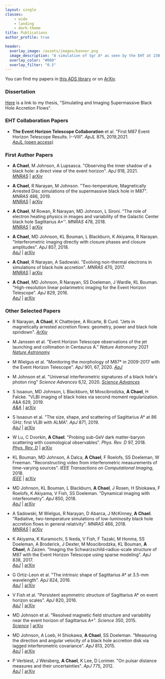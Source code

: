 ```yaml
---
layout: single
classes:
    - wide
    - landing
    - dark-theme
title: Publications
author_profile: true

header:
  overlay_image: /assets/images/banner.png
  image_description: "A simulation of Sgr A* as seen by the EHT at 230 GHz" 
  overlay_color: "#000"
  overlay_filter: "0.5"
---
```


You can find my papers in [this ADS library](https://ui.adsabs.harvard.edu/#/public-libraries/Y-fwlHqGRXagnloOFNyYyQ) or on [ArXiv](https://arxiv.org/a/chael_a_1.html).

### Dissertation

[Here](/assets/pdfs/achael_dissertation_final.pdf) is a link to my thesis, "Simulating and Imaging Supermassive Black Hole Accretion Flows". 

### EHT Collaboration Papers

* **The Event Horizon  Telescope Collaboration** et al. "First M87 Event Horizon Telescope Results. I--VIII". _ApJL_ 875, 2019,2021.  
 [_ApJL_ (open access)](https://iopscience.iop.org/journal/2041-8205/page/Focus_on_EHT)

### First Author Papers
* **A Chael**, M Johnson, A Lupsasca. "Observing the inner shadow of a black hole: a direct view of the event horizon".  _ApJ_ 918, 2021.  
 [_MNRAS_](https://doi.org/10.3847/1538-4357/ac09ee) | [arXiv](https://arxiv.org/pdf/2106.00683.pdf)

* **A Chael**, R Narayan, M Johnson. "Two-temperature, Magnetically Arrested Disc simulations of the supermassive black hole in M87".  _MNRAS_ 486, 2019.  
 [_MNRAS_](https://doi.org/10.1093/mnras/stz988) | [arXiv](https://arxiv.org/abs/1810.01983)

* **A Chael**, M Rowan, R Narayan, MD Johnson, L Sironi. "The role of electron heating physics in images and variability of the Galactic Center black hole Sagittarius A*''. _MNRAS_ 478, 2018.  
 [_MNRAS_](https://doi.org/10.1093/mnras/sty1261) | [arXiv](https://arxiv.org/abs/1804.06416)

* **A Chael**, MD Johnson, KL Bouman, L Blackburn, K Akiyama, R Narayan. "Interferometric imaging directly with closure phases and closure amplitudes".  _ApJ_ 857, 2018.  
 [_ApJ_](https://doi.org/10.3847/1538-4357/aab6a8) | [arXiv](https://arxiv.org/abs/1803.07088)

* **A Chael**,  R Narayan, A Sadowski. "Evolving non-thermal electrons in simulations of black hole accretion". _MNRAS_ 470, 2017.  
 [_MNRAS_](https://doi.org/10.1093/mnras/stx1345) | [arXiv](https://arxiv.org/abs/1704.05092)

* **A Chael**, MD Johnson, R Narayan, SS Doeleman, J Wardle, KL Bouman. "High-resolution linear polarimetric imaging for the Event Horizon Telescope". _ApJ_ 829, 2016.  
 [_ApJ_](https://doi.org/10.3847/0004-637X/829/1/11) | [arXiv](https://arxiv.org/abs/1605.06156)

### Other Selected Papers
* R Narayan, **A Chael**, K Chatterjee, A Ricarte, B Curd. "Jets in magnetically arrested accretion flows: geometry, power and black hole spindown". 
[_ArXiv_](https://arxiv.org/pdf/2108.12380.pdf)

* M Janssen et al. "Event Horizon Telescope observations of the jet launching and collimation in Centaurus A." _Nature Astronomy_ 2021
[_Nature Astronomy_](https://doi.org/10.1038/s41550-021-01417-w)

* M Wielgus et al. "Monitoring the morphology of M87* in 2009-2017 with the Event Horizon Telescope". _ApJ_ 901, 67, 2020. 
[_ApJ_](https://doi.org/10.3847/1538-4357/abac0d)

* M Johnson et al. "Universal interferometric signatures of a black hole's photon ring" _Science Advances_ 6,12, 2020. 
[_Science Advances_](https://doi.org/doi:10.1126/sciadv.aaz1310)

* S Issaoun, MD Johnson, L Blackburn, M Moscibrodzka, **A Chael**, H Falcke.
 "VLBI imaging of black holes via second moment regularization. A&A 629, 2019.  
[_A&A_](https://doi.org/10.1051/0004-6361/201936156) | [arXiv](https://arxiv.org/abs/1908.01296)

* S Issaoun et al. 
 "The size, shape, and scattering of Sagittarius A* at 86 GHz: first VLBI with ALMA". _ApJ_ 871, 2019.  
[_ApJ_](https://doi.org/10.3847/1538-4357/aaf732) | [arXiv](https://arxiv.org/abs/1901.06226)

* W Lu,  C Dvorkin, **A Chael**. 
 "Probing sub-GeV dark matter-baryon scattering with cosmological observables". _Phys. Rev. D_ 97, 2018.   
 [_Phys. Rev. D_](https://doi.org/10.1103/PhysRevD.97.103530) | [arXiv](https://arxiv.org/abs/1802.06788)

* KL Bouman, MD Johnson, A Dalca, **A Chael**, F Roelofs, SS Doeleman, W Freeman.
 "Reconstructing video from interferometric measurements of time-varying sources".
 _IEEE Transactions on  Computational Imaging,_ 2018.   
 [_IEEE_](https://doi.org/10.1109/TCI.2018.2838452) | [arXiv](https://arxiv.org/abs/1711.01357)

* MD Johnson, KL Bouman, L Blackburn, **A Chael**, J Rosen, H Shiokawa, F Roelofs, K Akiyama, V Fish, SS Doeleman. 
 "Dynamical imaging with interferometry".
 _ApJ_ 850, 2018.  
 [_ApJ_](https://doi.org/10.3847/1538-4357/aa97dd) | [arXiv](https://arxiv.org/abs/1711.01286)

* A Sadowski, M Wielgus, R Narayan, D Abarca, J McKinney, **A Chael**.
 "Radiative, two-temperature simulations of low-luminosity black hole accretion flows in general relativity". _MNRAS_ 466, 2018.  
 [_MNRAS_](https://doi.org/10.1093/mnras/stw3116) | [arXiv](https://arxiv.org/abs/1605.03184)

* K Akiyama, K Kuramochi, S Ikeda, V Fish, F Tazaki, M Honma, SS Doeleman, A Broderick, J Dexter, M Moscibrodzka, KL Bouman, **A Chael**, A Zaizen.
 "Imaging the Schwarzschild-radius-scale structure of M87 with the Event Horizon Telescope using sparse modeling". _ApJ_ 838, 2017.  
 [_ApJ_](https://doi.org/10.3847/1538-4357/aa6305) | [arXiv](https://arxiv.org/abs/1206.0428)

* G Ortiz-Leon et al. "The intrinsic shape of Sagittarius A* at 3.5-mm wavelength".
 _ApJ_ 824, 2016.   
 [_ApJ_](https://doi.org/10.3847/0004-637X/824/1/40) | [arXiv](https://arxiv.org/abs/1601.06571)

* V Fish et al. 
 "Persistent asymmetric structure of Sagittarius A* on event horizon scales". _ApJ_ 820, 2016.  
 [_ApJ_](https://doi.org/10.3847/0004-637X/820/2/90) | [arXiv](https://arxiv.org/abs/1602.05527)

* MD Johnson et al. "Resolved magnetic field structure and variability near the event horizon of Sagittarius A*". _Science_ 350, 2015.  
 [_Science_](https://doi.org/10.1126/science.aac7087) | [arXiv](https://arxiv.org/abs/1512.01220)

* MD Johnson, A Loeb, H Shiokawa, **A Chael**, SS Doeleman. 
 "Measuring the direction and angular velocity of a black hole accretion disk via lagged interferometric covariance". _ApJ_ 813, 2015.   
 [_ApJ_](https://doi.org/10.1088/0004-637X/813/2/132) | [arXiv](https://arxiv.org/abs/1505.07870)

* P Verbiest, J Weisberg, **A Chael**, K Lee, D Lorimer.
 "On pulsar distance measures and their uncertainties". 
 _ApJ_ 775, 2012.   
 [_ApJ_](https://doi.org/10.1088/0004-637X/755/1/39) | [arXiv](https://arxiv.org/abs/1206.0428)

